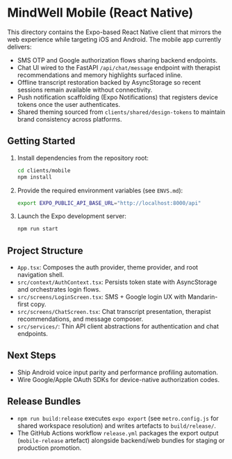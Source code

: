 # MindWell Mobile (React Native)

This directory contains the Expo-based React Native client that mirrors the web experience while targeting iOS and Android. The mobile app currently delivers:

- SMS OTP and Google authorization flows sharing backend endpoints.
- Chat UI wired to the FastAPI `/api/chat/message` endpoint with therapist recommendations and memory highlights surfaced inline.
- Offline transcript restoration backed by AsyncStorage so recent sessions remain available without connectivity.
- Push notification scaffolding (Expo Notifications) that registers device tokens once the user authenticates.
- Shared theming sourced from `clients/shared/design-tokens` to maintain brand consistency across platforms.

## Getting Started

1. Install dependencies from the repository root:
   ```bash
   cd clients/mobile
   npm install
   ```
2. Provide the required environment variables (see `ENVS.md`):
   ```bash
   export EXPO_PUBLIC_API_BASE_URL="http://localhost:8000/api"
   ```
3. Launch the Expo development server:
   ```bash
   npm run start
   ```

## Project Structure

- `App.tsx`: Composes the auth provider, theme provider, and root navigation shell.
- `src/context/AuthContext.tsx`: Persists token state with AsyncStorage and orchestrates login flows.
- `src/screens/LoginScreen.tsx`: SMS + Google login UX with Mandarin-first copy.
- `src/screens/ChatScreen.tsx`: Chat transcript presentation, therapist recommendations, and message composer.
- `src/services/`: Thin API client abstractions for authentication and chat endpoints.

## Next Steps

- Ship Android voice input parity and performance profiling automation.
- Wire Google/Apple OAuth SDKs for device-native authorization codes.

## Release Bundles

- `npm run build:release` executes `expo export` (see `metro.config.js` for shared workspace resolution) and writes artefacts to `build/release/`.
- The GitHub Actions workflow `release.yml` packages the export output (`mobile-release` artefact) alongside backend/web bundles for staging or production promotion.
